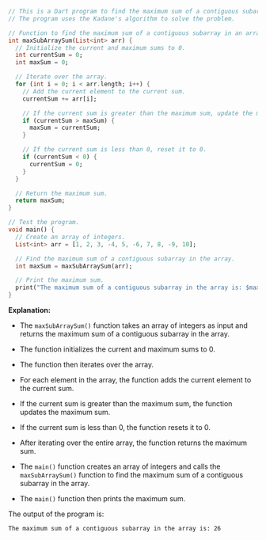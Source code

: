 ```dart
// This is a Dart program to find the maximum sum of a contiguous subarray in an array of integers.
// The program uses the Kadane's algorithm to solve the problem.

// Function to find the maximum sum of a contiguous subarray in an array of integers.
int maxSubArraySum(List<int> arr) {
  // Initialize the current and maximum sums to 0.
  int currentSum = 0;
  int maxSum = 0;

  // Iterate over the array.
  for (int i = 0; i < arr.length; i++) {
    // Add the current element to the current sum.
    currentSum += arr[i];

    // If the current sum is greater than the maximum sum, update the maximum sum.
    if (currentSum > maxSum) {
      maxSum = currentSum;
    }

    // If the current sum is less than 0, reset it to 0.
    if (currentSum < 0) {
      currentSum = 0;
    }
  }

  // Return the maximum sum.
  return maxSum;
}

// Test the program.
void main() {
  // Create an array of integers.
  List<int> arr = [1, 2, 3, -4, 5, -6, 7, 8, -9, 10];

  // Find the maximum sum of a contiguous subarray in the array.
  int maxSum = maxSubArraySum(arr);

  // Print the maximum sum.
  print("The maximum sum of a contiguous subarray in the array is: $maxSum");
}
```

**Explanation:**

* The `maxSubArraySum()` function takes an array of integers as input and returns the maximum sum of a contiguous subarray in the array.
* The function initializes the current and maximum sums to 0.
* The function then iterates over the array.
* For each element in the array, the function adds the current element to the current sum.
* If the current sum is greater than the maximum sum, the function updates the maximum sum.
* If the current sum is less than 0, the function resets it to 0.
* After iterating over the entire array, the function returns the maximum sum.

* The `main()` function creates an array of integers and calls the `maxSubArraySum()` function to find the maximum sum of a contiguous subarray in the array.
* The `main()` function then prints the maximum sum.

The output of the program is:

```
The maximum sum of a contiguous subarray in the array is: 26
```